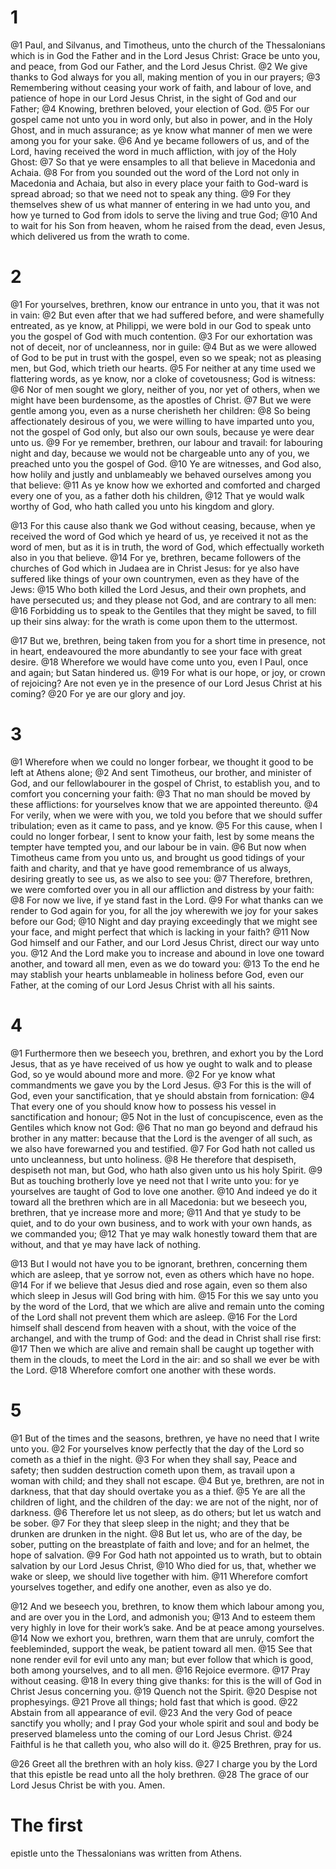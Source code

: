# 1 
@1 Paul, and Silvanus, and Timotheus, unto the church of the Thessalonians which is in God the Father and in the Lord Jesus Christ: Grace be unto you, and peace, from God our Father, and the Lord Jesus Christ. 
@2 We give thanks to God always for you all, making mention of you in our prayers; 
@3 Remembering without ceasing your work of faith, and labour of love, and patience of hope in our Lord Jesus Christ, in the sight of God and our Father; 
@4 Knowing, brethren beloved, your election of God. 
@5 For our gospel came not unto you in word only, but also in power, and in the Holy Ghost, and in much assurance; as ye know what manner of men we were among you for your sake. 
@6 And ye became followers of us, and of the Lord, having received the word in much affliction, with joy of the Holy Ghost: 
@7 So that ye were ensamples to all that believe in Macedonia and Achaia. 
@8 For from you sounded out the word of the Lord not only in Macedonia and Achaia, but also in every place your faith to God-ward is spread abroad; so that we need not to speak any thing. 
@9 For they themselves shew of us what manner of entering in we had unto you, and how ye turned to God from idols to serve the living and true God; 
@10 And to wait for his Son from heaven, whom he raised from the dead, even Jesus, which delivered us from the wrath to come. 

# 2 
@1 For yourselves, brethren, know our entrance in unto you, that it was not in vain: 
@2 But even after that we had suffered before, and were shamefully entreated, as ye know, at Philippi, we were bold in our God to speak unto you the gospel of God with much contention. 
@3 For our exhortation was not of deceit, nor of uncleanness, nor in guile: 
@4 But as we were allowed of God to be put in trust with the gospel, even so we speak; not as pleasing men, but God, which trieth our hearts. 
@5 For neither at any time used we flattering words, as ye know, nor a cloke of covetousness; God is witness: 
@6 Nor of men sought we glory, neither of you, nor yet of others, when we might have been burdensome, as the apostles of Christ. 
@7 But we were gentle among you, even as a nurse cherisheth her children: 
@8 So being affectionately desirous of you, we were willing to have imparted unto you, not the gospel of God only, but also our own souls, because ye were dear unto us. 
@9 For ye remember, brethren, our labour and travail: for labouring night and day, because we would not be chargeable unto any of you, we preached unto you the gospel of God. 
@10 Ye are witnesses, and God also, how holily and justly and unblameably we behaved ourselves among you that believe: 
@11 As ye know how we exhorted and comforted and charged every one of you, as a father doth his children, 
@12 That ye would walk worthy of God, who hath called you unto his kingdom and glory. 

@13 For this cause also thank we God without ceasing, because, when ye received the word of God which ye heard of us, ye received it not as the word of men, but as it is in truth, the word of God, which effectually worketh also in you that believe. 
@14 For ye, brethren, became followers of the churches of God which in Judaea are in Christ Jesus: for ye also have suffered like things of your own countrymen, even as they have of the Jews: 
@15 Who both killed the Lord Jesus, and their own prophets, and have persecuted us; and they please not God, and are contrary to all men: 
@16 Forbidding us to speak to the Gentiles that they might be saved, to fill up their sins alway: for the wrath is come upon them to the uttermost. 

@17 But we, brethren, being taken from you for a short time in presence, not in heart, endeavoured the more abundantly to see your face with great desire. 
@18 Wherefore we would have come unto you, even I Paul, once and again; but Satan hindered us. 
@19 For what is our hope, or joy, or crown of rejoicing? Are not even ye in the presence of our Lord Jesus Christ at his coming? 
@20 For ye are our glory and joy. 

# 3 
@1 Wherefore when we could no longer forbear, we thought it good to be left at Athens alone; 
@2 And sent Timotheus, our brother, and minister of God, and our fellowlabourer in the gospel of Christ, to establish you, and to comfort you concerning your faith: 
@3 That no man should be moved by these afflictions: for yourselves know that we are appointed thereunto. 
@4 For verily, when we were with you, we told you before that we should suffer tribulation; even as it came to pass, and ye know. 
@5 For this cause, when I could no longer forbear, I sent to know your faith, lest by some means the tempter have tempted you, and our labour be in vain. 
@6 But now when Timotheus came from you unto us, and brought us good tidings of your faith and charity, and that ye have good remembrance of us always, desiring greatly to see us, as we also to see you: 
@7 Therefore, brethren, we were comforted over you in all our affliction and distress by your faith: 
@8 For now we live, if ye stand fast in the Lord. 
@9 For what thanks can we render to God again for you, for all the joy wherewith we joy for your sakes before our God; 
@10 Night and day praying exceedingly that we might see your face, and might perfect that which is lacking in your faith? 
@11 Now God himself and our Father, and our Lord Jesus Christ, direct our way unto you. 
@12 And the Lord make you to increase and abound in love one toward another, and toward all men, even as we do toward you: 
@13 To the end he may stablish your hearts unblameable in holiness before God, even our Father, at the coming of our Lord Jesus Christ with all his saints. 

# 4 
@1 Furthermore then we beseech you, brethren, and exhort you by the Lord Jesus, that as ye have received of us how ye ought to walk and to please God, so ye would abound more and more. 
@2 For ye know what commandments we gave you by the Lord Jesus. 
@3 For this is the will of God, even your sanctification, that ye should abstain from fornication: 
@4 That every one of you should know how to possess his vessel in sanctification and honour; 
@5 Not in the lust of concupiscence, even as the Gentiles which know not God: 
@6 That no man go beyond and defraud his brother in any matter: because that the Lord is the avenger of all such, as we also have forewarned you and testified. 
@7 For God hath not called us unto uncleanness, but unto holiness. 
@8 He therefore that despiseth, despiseth not man, but God, who hath also given unto us his holy Spirit. 
@9 But as touching brotherly love ye need not that I write unto you: for ye yourselves are taught of God to love one another. 
@10 And indeed ye do it toward all the brethren which are in all Macedonia: but we beseech you, brethren, that ye increase more and more; 
@11 And that ye study to be quiet, and to do your own business, and to work with your own hands, as we commanded you; 
@12 That ye may walk honestly toward them that are without, and that ye may have lack of nothing. 

@13 But I would not have you to be ignorant, brethren, concerning them which are asleep, that ye sorrow not, even as others which have no hope. 
@14 For if we believe that Jesus died and rose again, even so them also which sleep in Jesus will God bring with him. 
@15 For this we say unto you by the word of the Lord, that we which are alive and remain unto the coming of the Lord shall not prevent them which are asleep. 
@16 For the Lord himself shall descend from heaven with a shout, with the voice of the archangel, and with the trump of God: and the dead in Christ shall rise first: 
@17 Then we which are alive and remain shall be caught up together with them in the clouds, to meet the Lord in the air: and so shall we ever be with the Lord. 
@18 Wherefore comfort one another with these words. 

# 5 
@1 But of the times and the seasons, brethren, ye have no need that I write unto you. 
@2 For yourselves know perfectly that the day of the Lord so cometh as a thief in the night. 
@3 For when they shall say, Peace and safety; then sudden destruction cometh upon them, as travail upon a woman with child; and they shall not escape. 
@4 But ye, brethren, are not in darkness, that that day should overtake you as a thief. 
@5 Ye are all the children of light, and the children of the day: we are not of the night, nor of darkness. 
@6 Therefore let us not sleep, as do others; but let us watch and be sober. 
@7 For they that sleep sleep in the night; and they that be drunken are drunken in the night. 
@8 But let us, who are of the day, be sober, putting on the breastplate of faith and love; and for an helmet, the hope of salvation. 
@9 For God hath not appointed us to wrath, but to obtain salvation by our Lord Jesus Christ, 
@10 Who died for us, that, whether we wake or sleep, we should live together with him. 
@11 Wherefore comfort yourselves together, and edify one another, even as also ye do. 

@12 And we beseech you, brethren, to know them which labour among you, and are over you in the Lord, and admonish you; 
@13 And to esteem them very highly in love for their work’s sake. And be at peace among yourselves. 
@14 Now we exhort you, brethren, warn them that are unruly, comfort the feebleminded, support the weak, be patient toward all men. 
@15 See that none render evil for evil unto any man; but ever follow that which is good, both among yourselves, and to all men. 
@16 Rejoice evermore. 
@17 Pray without ceasing. 
@18 In every thing give thanks: for this is the will of God in Christ Jesus concerning you. 
@19 Quench not the Spirit. 
@20 Despise not prophesyings. 
@21 Prove all things; hold fast that which is good. 
@22 Abstain from all appearance of evil. 
@23 And the very God of peace sanctify you wholly; and I pray God your whole spirit and soul and body be preserved blameless unto the coming of our Lord Jesus Christ. 
@24 Faithful is he that calleth you, who also will do it. 
@25 Brethren, pray for us. 

@26 Greet all the brethren with an holy kiss. 
@27 I charge you by the Lord that this epistle be read unto all the holy brethren. 
@28 The grace of our Lord Jesus Christ be with you. Amen. 
#
# The first
epistle unto the Thessalonians was written from Athens. 